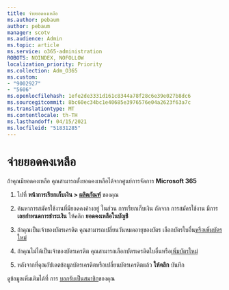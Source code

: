 ```yaml
---
title: จ่ายยอดคงเหลือ
ms.author: pebaum
author: pebaum
manager: scotv
ms.audience: Admin
ms.topic: article
ms.service: o365-administration
ROBOTS: NOINDEX, NOFOLLOW
localization_priority: Priority
ms.collection: Adm_O365
ms.custom:
- "9002927"
- "5606"
ms.openlocfilehash: 1efe2de3331d161c8344a78f28c6e39e027b8dc6
ms.sourcegitcommit: 8bc60ec34bc1e40685e3976576e04a2623f63a7c
ms.translationtype: MT
ms.contentlocale: th-TH
ms.lasthandoff: 04/15/2021
ms.locfileid: "51831285"
---
```

# <a name="settle-an-outstanding-balance"></a>จ่ายยอดคงเหลือ

ถ้าคุณมียอดคงเหลือ คุณสามารถตั้งยอดคงเหลือได้จากศูนย์การจัดการ **Microsoft 365**

1. ไปที่ **หน้าการเรียกเก็บเงิน > [ผลิตภัณฑ์](https://go.microsoft.com/fwlink/p/?linkid=842054)** ของคุณ

2. ค้นหาการสมัครใช้งานที่มียอดคงค้างอยู่ ในส่วน การเรียกเก็บเงิน ถัดจาก การสมัครใช้งาน มีการ **เลยกําหนดการชําระเงิน** ให้คลิก **ยอดคงเหลือในบัญชี**

3. ถ้าคุณเป็นเจ้าของบัตรเครดิต คุณสามารถเปลี่ยนวันหมดอายุของบัตร เลือกบัตรใบอื่น[หรือเพิ่มบัตรใหม่](https://docs.microsoft.com/microsoft-365/commerce/billing-and-payments/manage-payment-methods?view=o365-worldwide)

4. ถ้าคุณไม่ได้เป็นเจ้าของบัตรเครดิต คุณสามารถเลือกบัตรเครดิตใบอื่นหรือ[เพิ่มบัตรใหม่](https://docs.microsoft.com/microsoft-365/commerce/billing-and-payments/manage-payment-methods?view=o365-worldwide)

5. หลังจากที่คุณอัปเดตข้อมูลบัตรเครดิตหรือเปลี่ยนบัตรเครดิตแล้ว **ให้คลิก** บันทึก

ดูข้อมูลเพิ่มเติมได้ที่ การ [บอกรับเป็นสมาชิก](https://docs.microsoft.com/microsoft-365/commerce/billing-and-payments/pay-for-your-subscription?view=o365-worldwide)ของคุณ
